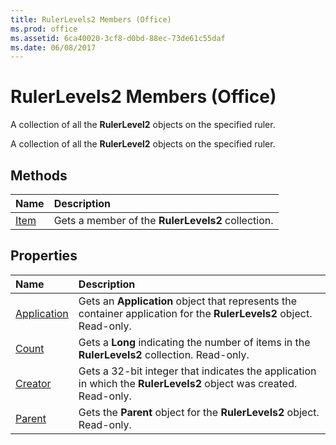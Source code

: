 ```yaml
---
title: RulerLevels2 Members (Office)
ms.prod: office
ms.assetid: 6ca40020-3cf8-d0bd-88ec-73de61c55daf
ms.date: 06/08/2017
---
```



# RulerLevels2 Members (Office)
A collection of all the **RulerLevel2** objects on the specified ruler.

A collection of all the **RulerLevel2** objects on the specified ruler.


## Methods



|**Name**|**Description**|
|:-----|:-----|
|[Item](rulerlevels2-item-method-office.md)|Gets a member of the **RulerLevels2** collection.|

## Properties



|**Name**|**Description**|
|:-----|:-----|
|[Application](rulerlevels2-application-property-office.md)|Gets an **Application** object that represents the container application for the **RulerLevels2** object. Read-only.|
|[Count](rulerlevels2-count-property-office.md)|Gets a **Long** indicating the number of items in the **RulerLevels2** collection. Read-only.|
|[Creator](rulerlevels2-creator-property-office.md)|Gets a 32-bit integer that indicates the application in which the **RulerLevels2** object was created. Read-only.|
|[Parent](rulerlevels2-parent-property-office.md)|Gets the **Parent** object for the **RulerLevels2** object. Read-only.|

